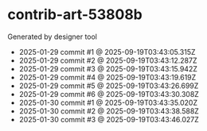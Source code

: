# contrib-art-53808b
Generated by designer tool
- 2025-01-29 commit #1 @ 2025-09-19T03:43:05.315Z
- 2025-01-29 commit #2 @ 2025-09-19T03:43:12.287Z
- 2025-01-29 commit #3 @ 2025-09-19T03:43:15.942Z
- 2025-01-29 commit #4 @ 2025-09-19T03:43:19.619Z
- 2025-01-29 commit #5 @ 2025-09-19T03:43:26.699Z
- 2025-01-29 commit #6 @ 2025-09-19T03:43:30.308Z
- 2025-01-30 commit #1 @ 2025-09-19T03:43:35.020Z
- 2025-01-30 commit #2 @ 2025-09-19T03:43:38.588Z
- 2025-01-30 commit #3 @ 2025-09-19T03:43:46.027Z

